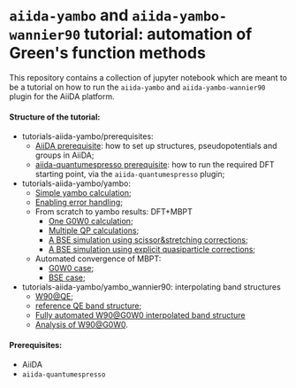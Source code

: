 # `aiida-yambo` and `aiida-yambo-wannier90` tutorial: automation of Green's function methods

This repository contains a collection of jupyter notebook which are meant to be a tutorial on how to run the `aiida-yambo` and `aiida-yambo-wannier90` plugin for the AiiDA platform. 

#### Structure of the tutorial:

- tutorials-aiida-yambo/prerequisites: 
    - [AiiDA prerequisite](prerequisites/0_1_structure_and_pseudos.ipynb): how to set up structures, pseudopotentials and groups in AiiDA;
    - [aiida-quantumespresso prerequisite](prerequisites/0_2_QE_starting_point.ipynb): how to run the required DFT starting point, via the `aiida-quantumespresso` plugin;
- tutorials-aiida-yambo/yambo:
    - [Simple yambo calculation](yambo/1_YamboCalculation_G0W0.ipynb);
    - [Enabling error handling](yambo/2_YamboRestart_G0W0.ipynb);
    - From scratch to yambo results: DFT+MBPT
        - [One G0W0 calculation](yambo/3_1_YamboWorkflow_G0W0.ipynb);
        - [Multiple QP calculations](yambo/3_2_YamboWorkflow_QP.ipynb);
        - [A BSE simulation using scissor&stretching corrections](yambo/5_1_YamboWorkflow_BSE.ipynb);
        - [A BSE simulation using explicit quasiparticle corrections](yambo/5_2_YamboWorkflow_BSE_QP.ipynb);
    - Automated convergence of MBPT:
        - [G0W0 case](yambo/4_YamboConvergence_G0W0.ipynb);
        - [BSE case](yambo/6_YamboConvergence_BSE.ipynb);
- tutorials-aiida-yambo/yambo_wannier90: interpolating band structures
    - [W90@QE](yambo_wannier90/1_Band_interpolation_W90_DFT.ipynb);
    - [reference QE band structure](yambo_wannier90/2_PwBands.ipynb);
    - [Fully automated W90@G0W0 interpolated band structure](yambo_wannier90/3_Band_interpolation_W90_G0W0_full.ipynb)
    - [Analysis of W90@G0W0](yambo_wannier90/Si_analysis.ipynb).

#### Prerequisites:

- AiiDA
- `aiida-quantumespresso`
